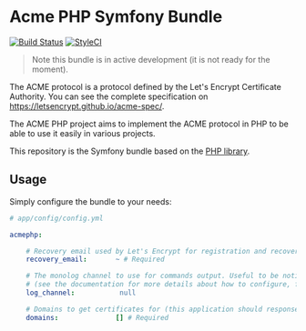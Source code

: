 Acme PHP Symfony Bundle
=======================

[![Build Status](https://travis-ci.org/acmephp/cli.svg?branch=master)](https://travis-ci.org/acmephp/cli)
[![StyleCI](https://styleci.io/repos/51296588/shield)](https://styleci.io/repos/51296588)

> Note this bundle is in active development (it is not ready for the moment).

The ACME protocol is a protocol defined by the Let's Encrypt Certificate Authority.
You can see the complete specification on https://letsencrypt.github.io/acme-spec/.

The ACME PHP project aims to implement the ACME protocol in PHP to be able to use it
easily in various projects.

This repository is the Symfony bundle based on the [PHP library](https://github.com/acmephp/core).

Usage
-----

Simply configure the bundle to your needs:

``` yml
# app/config/config.yml

acmephp:

    # Recovery email used by Let's Encrypt for registration and recovery contact
    recovery_email:       ~ # Required

    # The monolog channel to use for commands output. Useful to be notified on certificate renewal in CRON
    # (see the documentation for more details about how to configure, for instance, a slack notification).
    log_channel:           null

    # Domains to get certificates for (this application should response to these domains)
    domains:              [] # Required
```
